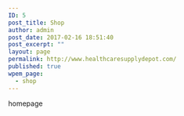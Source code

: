 ```yaml
---
ID: 5
post_title: Shop
author: admin
post_date: 2017-02-16 18:51:40
post_excerpt: ""
layout: page
permalink: http://www.healthcaresupplydepot.com/
published: true
wpem_page:
  - shop
---
```


homepage
